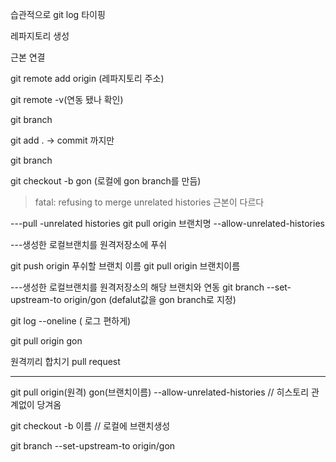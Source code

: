 습관적으로 git log 타이핑

레파지토리 생성

근본 연결

git remote add origin (레파지토리 주소)

git remote -v(연동 됐나 확인)

git branch

git add . -> commit 까지만

git branch

git checkout -b gon (로컬에 gon branch를 만듬)

> fatal: refusing to merge unrelated histories 근본이 다르다

---pull -unrelated histories
git pull origin 브랜치명 --allow-unrelated-histories

---생성한 로컬브랜치를 원격저장소에 푸쉬

git push origin 푸쉬할 브랜치 이름
git pull origin 브랜치이름

---생성한 로컬브랜치를 원격저장소의 해당 브랜치와 연동 
git branch --set-upstream-to origin/gon   (defalut값을 gon branch로 지정)

git log --oneline ( 로그 편하게)

git pull origin gon

원격끼리 합치기 pull request


---

git pull origin(원격) gon(브랜치이름) --allow-unrelated-histories      // 히스토리 관계없이 당겨옴

git checkout -b 이름    // 로컬에 브랜치생성

git branch --set-upstream-to origin/gon